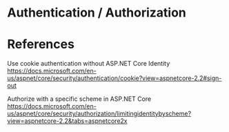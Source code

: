 # Authentication / Authorization




# References

Use cookie authentication without ASP.NET Core Identity
https://docs.microsoft.com/en-us/aspnet/core/security/authentication/cookie?view=aspnetcore-2.2#sign-out

Authorize with a specific scheme in ASP.NET Core
https://docs.microsoft.com/en-us/aspnet/core/security/authorization/limitingidentitybyscheme?view=aspnetcore-2.2&tabs=aspnetcore2x